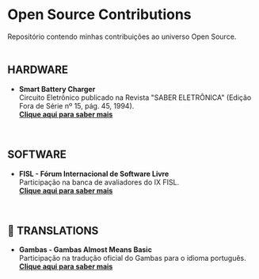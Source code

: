 # Open Source Contributions

Repositório contendo minhas contribuições ao universo Open Source.  
<br>

## HARDWARE
* **Smart Battery Charger**  
Circuito Eletrônico publicado na Revista "SABER ELETRÔNICA" (Edição Fora de Série nº 15, pág. 45, 1994).  
**[Clique aqui para saber mais](https://github.com/fermyno/open-source-contributions/tree/main/hardware/smart-battery-charger)**
<br>

## SOFTWARE
* **FISL - Fórum Internacional de Software Livre**  
Participação na banca de avaliadores do IX FISL.  
**[Clique aqui para saber mais](https://github.com/fermyno/open-source-contributions/tree/main/software/fisl9)**
<br>

## :flags: TRANSLATIONS
* **Gambas - Gambas Almost Means Basic**  
Participação na tradução oficial do Gambas para o idioma português.  
**[Clique aqui para saber mais](https://github.com/fermyno/open-source-contributions/tree/main/translation/gambas)**
<br>
<br>
